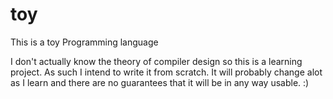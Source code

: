 # toy
This is a toy Programming language

I don't actually know the theory of compiler design so this is a learning project. As such I intend to write it from scratch. It will probably change alot as I learn and there are no guarantees that it will be in any way usable. :)
